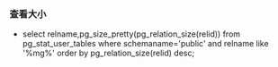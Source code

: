 ### 查看大小

- select relname,pg_size_pretty(pg_relation_size(relid))
from pg_stat_user_tables
where schemaname='public' and relname like '%mg%'
order by pg_relation_size(relid) desc;
